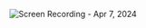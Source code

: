 ![Screen Recording - Apr 7, 2024](https://github.com/OdilBobosodikov/My-ASP.NET-MVC-Blog/assets/110328500/44698d80-6111-41dd-99a5-2c9030d0ff83)
